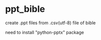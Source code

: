 # ppt_bible
create .ppt files from .csv(utf-8) file of bible

need to install "python-pptx" package
